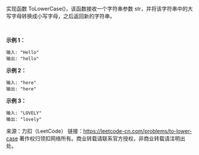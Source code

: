 实现函数 ToLowerCase()，该函数接收一个字符串参数 str，并将该字符串中的大写字母转换成小写字母，之后返回新的字符串。

 

**示例 1：**
```
输入: "Hello"
输出: "hello"
```
**示例 2：**
```
输入: "here"
输出: "here"
```
**示例 3：**
```
输入: "LOVELY"
输出: "lovely"
```

来源：力扣（LeetCode）
链接：https://leetcode-cn.com/problems/to-lower-case
著作权归领扣网络所有。商业转载请联系官方授权，非商业转载请注明出处。
